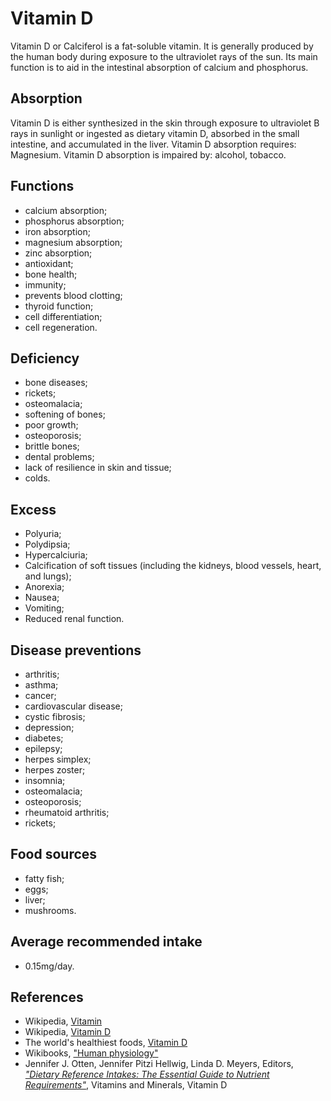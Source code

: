 # Vitamin D
Vitamin D or Calciferol is a fat-soluble vitamin. It is generally produced by the human body during exposure to the ultraviolet rays of the sun. 
Its main function is to aid in the intestinal absorption of calcium and phosphorus.

## Absorption
Vitamin D is either synthesized in the skin through exposure to ultraviolet B rays in sunlight or ingested as dietary vitamin D, absorbed 
in the small intestine, and accumulated in the liver.
Vitamin D absorption requires: Magnesium.
Vitamin D absorption is impaired by: alcohol, tobacco.

## Functions
- calcium absorption;
- phosphorus absorption;
- iron absorption;
- magnesium absorption;
- zinc absorption;
- antioxidant;
- bone health;
- immunity;
- prevents blood clotting;
- thyroid function;
- cell differentiation;
- cell regeneration.

## Deficiency
- bone diseases;
- rickets;
- osteomalacia;
- softening of bones;
- poor growth;
- osteoporosis;
- brittle bones;
- dental problems;
- lack of resilience in skin and tissue;
- colds.

## Excess
- Polyuria;
- Polydipsia;
- Hypercalciuria;
- Calcification of soft tissues (including the kidneys, blood vessels, heart, and lungs);
- Anorexia;
- Nausea;
- Vomiting;
- Reduced renal function.

## Disease preventions
- arthritis;
- asthma;
- cancer;
- cardiovascular disease;
- cystic fibrosis;
- depression;
- diabetes;
- epilepsy;
- herpes simplex;
- herpes zoster;
- insomnia;
- osteomalacia;
- osteoporosis;
- rheumatoid arthritis;
- rickets;

## Food sources
- fatty fish;
- eggs;
- liver;
- mushrooms.

## Average recommended intake
- 0.15mg/day.

## References
- Wikipedia, [Vitamin](https://en.wikipedia.org/wiki/Vitamin)
- Wikipedia, [Vitamin D](https://en.wikipedia.org/wiki/Vitamin_D)
- The world's healthiest foods, [Vitamin D](http://www.whfoods.com/genpage.php?tname=nutrient&dbid=110)
- Wikibooks, ["Human physiology"](https://en.Wikibooks.org/wiki/Human_Physiology/Nutrition#Vitamins)
- Jennifer J. Otten, Jennifer Pitzi Hellwig, Linda D. Meyers, Editors, [_"Dietary Reference Intakes: The Essential Guide to Nutrient Requirements"_](https://www.amazon.com/Dietary-Reference-Intakes-Essential-Requirements/dp/0309157420), Vitamins and Minerals, Vitamin D